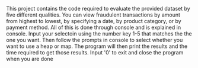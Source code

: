 This project contains the code required to evaluate the provided dataset by five different qualities. You can view fraudulent transactions by amount from highest to lowest, by specifying a date, by product category, or by payment method. All of this is done through console and is explained in console. Input your selectoin using the number key 1-5 that matches the the one you want. Then follow the prompts in console to select whether you want to use a heap or map. The program will then print the results and the time required to get those results. 
Input '0' to exit and close the program when you are done
